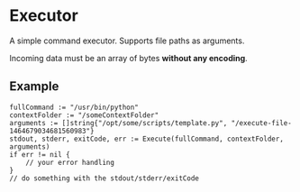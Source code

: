 # Executor

A simple command executor. Supports file paths as arguments.

Incoming data must be an array of bytes **without any encoding**.

## Example

```golang
fullCommand := "/usr/bin/python"
contextFolder := "/someContextFolder"
arguments := []string{"/opt/some/scripts/template.py", "/execute-file-1464679034681560983"}
stdout, stderr, exitCode, err := Execute(fullCommand, contextFolder, arguments)
if err != nil {
    // your error handling
}
// do something with the stdout/stderr/exitCode
```
